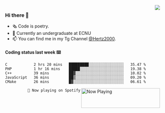 <img  align="right" src="https://github-readme-stats.vercel.app/api?username=BillChen2K&show_icons=true&count_private=true&hide_title=true">

### Hi there 👋

- 🗞 Code is poetry.
- 🌱 Currently an undergraduate at ECNU
- 📫 You can find me in my Tg Channel [@Hertz2000](https://t.me/Hertz2000).

#### Coding status last week ⌨️

<!--START_SECTION:waka-->
```text
C            2 hrs 20 mins   █████████░░░░░░░░░░░░░░░░   35.47 % 
PHP          1 hr 16 mins    █████░░░░░░░░░░░░░░░░░░░░   19.38 % 
C++          39 mins         ██▓░░░░░░░░░░░░░░░░░░░░░░   10.02 % 
JavaScript   36 mins         ██▒░░░░░░░░░░░░░░░░░░░░░░   09.20 % 
CMake        26 mins         █▓░░░░░░░░░░░░░░░░░░░░░░░   06.61 % 
```
<!--END_SECTION:waka-->


<div>
<a href="https://spotify-now-playing.billchen2k.vercel.app/now-playing?open">
   <img align="right" src="https://spotify-now-playing.billchen2k.vercel.app/now-playing" width="256" height="64" alt="Now Playing">
</a>
</div>

<div>
<p align="right"><code>🎵 Now playing on Spotify</code></p>
</div>

<!--
**BillChen2K/BillChen2K** is a ✨ _special_ ✨ repository because its `README.md` (this file) appears on your GitHub profile.

Here are some ideas to get you started:

- 🔭 I’m currently working on ...
- 🌱 I’m currently learning ...
- 👯 I’m looking to collaborate on ...
- 🤔 I’m looking for help with ...
- 💬 Ask me about ...
- 📫 How to reach me: ...
- 😄 Pronouns: ...
- ⚡ Fun fact: ...
-->
